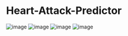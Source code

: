 # Heart-Attack-Predictor
![image](https://user-images.githubusercontent.com/12345678/your-uploaded-image.png)
![image](https://user-images.githubusercontent.com/12345678/your-uploaded-image.png)
![image](https://user-images.githubusercontent.com/12345678/your-uploaded-image.png)
![image](https://user-images.githubusercontent.com/12345678/your-uploaded-image.png)

